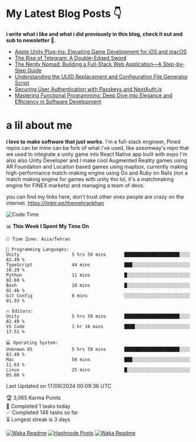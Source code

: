 # My Latest Blog Posts 👇
**i write what i like and what i did previously in this blog, check it out and sub to newsletter 🫡.**

<!-- HASHNODE_BLOG:START -->
- [Apple Unity Plug-Ins: Elevating Game Development for iOS and macOS](https://themehrankhan.hashnode.dev/apple-unity-plug-ins-elevating-game-development-for-ios-and-macos)
- [The Rise of Telegram: A Double-Edged Sword](https://themehrankhan.hashnode.dev/the-rise-of-telegram-a-double-edged-sword)
- [The Nerdy Nomad: Building a Full-Stack Web Application—A Step-by-Step Guide](https://themehrankhan.hashnode.dev/the-nerdy-nomad-building-a-full-stack-web-applicationa-step-by-step-guide)
- [Understanding the UUID Replacement and Configuration File Generator Script](https://themehrankhan.hashnode.dev/understanding-the-uuid-replacement-and-configuration-file-generator-script)
- [Securing User Authentication with Passkeys and NextAuth.js](https://themehrankhan.hashnode.dev/securing-user-authentication-with-passkeys-and-nextauthjs)
- [Mastering Functional Programming: Deep Dive into Elegance and Efficiency in Software Development](https://themehrankhan.hashnode.dev/mastering-functional-programming-deep-dive-into-elegance-and-efficiency-in-software-development)

<!-- HASHNODE_BLOG:END -->

# a lil about me
**i love to make  software that just works.**
I'm a full-stack engineer, Pined repos can be mine can be fork of what i've used, like azesmway's repo that we used to integrate a unity game into React Native app built with expo I'm also also Unity Developer and I make cool Augmented Reality games using AR Foundation and Location based games using mapbox, currently making high-performance match-making engine using Go and Ruby on Rails (not a match making engine for games with unity tho lol, it's a matchmaking engine for FINEX markets) and managing a team of devs.

you can find my links here, don't trust other ones people are crazy on the internet.
https://linktr.ee/themehrankhan

<!--START_SECTION:waka-->
![Code Time](http://img.shields.io/badge/Code%20Time-625%20hrs%2043%20mins-blue)

📊 **This Week I Spent My Time On** 

```text
🕑︎ Time Zone: Asia/Tehran

💬 Programming Languages: 
Unity                    5 hrs 59 mins       █████████████████████░░░░   82.49 % 
TypeScript               44 mins             ███░░░░░░░░░░░░░░░░░░░░░░   10.29 % 
Python                   11 mins             █░░░░░░░░░░░░░░░░░░░░░░░░   02.69 % 
Bash                     10 mins             █░░░░░░░░░░░░░░░░░░░░░░░░   02.46 % 
Git Config               8 mins              ░░░░░░░░░░░░░░░░░░░░░░░░░   01.93 % 

🔥 Editors: 
Unity                    5 hrs 59 mins       █████████████████████░░░░   82.49 % 
VS Code                  1 hr 16 mins        ████░░░░░░░░░░░░░░░░░░░░░   17.51 % 

💻 Operating System: 
Unknown OS               5 hrs 59 mins       █████████████████████░░░░   82.49 % 
Mac                      50 mins             ███░░░░░░░░░░░░░░░░░░░░░░   11.63 % 
Linux                    25 mins             █░░░░░░░░░░░░░░░░░░░░░░░░   05.88 % 
```


 Last Updated on 17/09/2024 00:09:36 UTC
<!--END_SECTION:waka-->

<!-- TODO-IST:START -->
🏆  3,065 Karma Points           
🌸  Completed 1 tasks today           
✅  Completed 148 tasks so far           
⏳  Longest streak is 3 days
<!-- TODO-IST:END -->

[![Waka Readme](https://github.com/TheMehranKhan/themehrankhan/actions/workflows/main.yml/badge.svg)](https://github.com/TheMehranKhan/themehrankhan/actions/workflows/main.yml)
[![Hashnode Posts](https://github.com/TheMehranKhan/themehrankhan/actions/workflows/hashnode.yml/badge.svg)](https://github.com/TheMehranKhan/themehrankhan/actions/workflows/hashnode.yml)
[![Waka Readme](https://github.com/TheMehranKhan/themehrankhan/actions/workflows/waka.yml/badge.svg)](https://github.com/TheMehranKhan/themehrankhan/actions/workflows/waka.yml)
